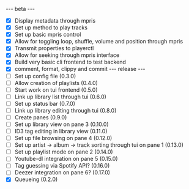 --- beta ---
- [x] Display metadata through mpris
- [x] Set up method to play tracks
- [x] Set up basic mpris control
- [x] Allow for toggling loop, shuffle, volume and position through mpris
- [x] Transmit properties to playerctl
- [x] Allow for seeking through mpris interface
- [x] Build very basic cli frontend to test backend
- [x] comment, format, clippy and commit
--- release ---
- [ ] Set up config file (0.3.0)
- [ ] Allow creation of playlists (0.4.0)
- [ ] Start work on tui frontend (0.5.0)
- [ ] Link up library list through tui (0.6.0)
- [ ] Set up status bar (0.7.0)
- [ ] Link up library editing through tui (0.8.0)
- [ ] Create panes (0.9.0)
- [ ] Set up library view on pane 3 (0.10.0)
- [ ] ID3 tag editing in library view (0.11.0)
- [ ] Set up file browsing on pane 4 (0.12.0)
- [ ] Set up artist -> album -> track sorting through tui on pane 1 (0.13.0)
- [ ] Set up playlist mode on pane 2 (0.14.0)
- [ ] Youtube-dl integration on pane 5 (0.15.0)
- [ ] Tag guessing via Spotify API? (0.16.0)
- [ ] Deezer integration on pane 6? (0.17.0)
- [x] Queueing (0.2.0)
